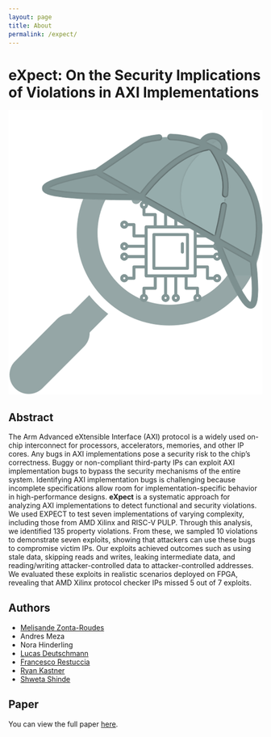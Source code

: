 ```yaml
---
layout: page
title: About
permalink: /expect/
---
```


# eXpect: On the Security Implications of Violations in AXI Implementations

![Logo](expect_logo.png)


## Abstract

The Arm Advanced eXtensible Interface (AXI) protocol is a widely used on-chip interconnect for processors, accelerators, memories, and other IP cores. Any bugs in AXI implementations pose a security risk to the chip’s correctness. Buggy or non-compliant third-party IPs can exploit AXI implementation bugs to bypass the security mechanisms of the entire system. Identifying AXI implementation bugs is challenging because incomplete specifications allow room for implementation-specific behavior in high-performance designs.
**eXpect** is a systematic approach for analyzing AXI implementations to detect functional and security violations. We used EXPECT to test seven implementations of varying complexity, including those from AMD Xilinx and RISC-V PULP. Through this analysis, we identified 135 property violations. From these, we sampled 10 violations to demonstrate seven exploits, showing that attackers can use these bugs to compromise victim IPs. Our exploits achieved outcomes such as using stale data, skipping reads and writes, leaking intermediate data, and reading/writing attacker-controlled data to attacker-controlled addresses.
We evaluated these exploits in realistic scenarios deployed on FPGA, revealing that AMD Xilinx protocol checker IPs missed 5 out of 7 exploits.

## Authors

- [Melisande Zonta-Roudes](https://melisandezonta.com)
- Andres Meza
- Nora Hinderling
- [Lucas Deutschmann](https://eit.rptu.de/fgs/eis/people/deutschmann)
- [Francesco Restuccia](https://frestucc.github.io)
- [Ryan Kastner](https://kastner.ucsd.edu/ryan)
- [Shweta Shinde](https://n.ethz.ch/~sshivaji)

## Paper

You can view the full paper [here](expect_iccad24.pdf).



